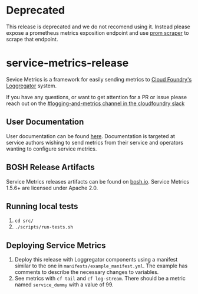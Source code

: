 # Deprecated

This release is deprecated and we do not recomend using it. Instead please
expose a prometheus metrics exposition endpoint and use [prom
scraper](https://github.com/cloudfoundry/loggregator-agent-release/blob/main/docs/prom-scraper.md)
to scrape that endpoint.

# service-metrics-release

Sevice Metrics is a framework for easily sending metrics to
[Cloud Foundry's Loggregator](https://docs.cloudfoundry.org/loggregator/architecture.html)
system.

If you have any questions, or want to get attention for a PR or issue please reach out on the [#logging-and-metrics channel in the cloudfoundry slack](https://cloudfoundry.slack.com/archives/CUW93AF3M)

## User Documentation

User documentation can be found
[here](https://docs.pivotal.io/svc-sdk/service-metrics). Documentation is
targeted at service authors wishing to send metrics from their service and
operators wanting to configure service metrics.
#####

## BOSH Release Artifacts

Service Metrics releases artifacts can be found on
[bosh.io](https://bosh.io/releases/github.com/cloudfoundry/service-metrics-release).
Service Metrics 1.5.6+ are licensed under Apache 2.0.

## Running local tests

1. `cd src/`
1. `./scripts/run-tests.sh`

## Deploying Service Metrics

1. Deploy this release with Loggregator components using a manifest similar to
   the one in `manifests/example_manifest.yml`. The example has comments to
   describe the necessary changes to variables.
1. See metrics with `cf tail` and `cf log-stream`. There should be a metric
   named `service_dummy` with a value of 99.
